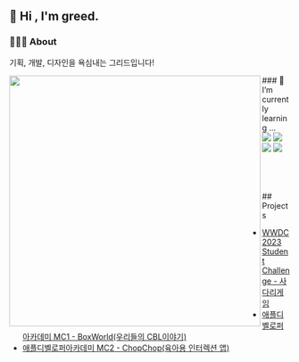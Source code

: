 <div align="left">

## 👋 Hi , I'm greed.
### 👨🏻‍💻  About
기획, 개발, 디자인을 욕심내는 그리드입니다!   
</div>

<img align = "left" src = "https://github-readme-stats.vercel.app/api?username=greeddk&show_icons=true&theme=buefy" width = 450/>

<div align=left> 
 ### 🌱 I’m currently learning ...   
 <br>
<img src="https://img.shields.io/badge/swift-F05138?style=for-the-badge&logo=swift&logoColor=white">
<img src="https://img.shields.io/badge/java-007396?style=for-the-badge&logo=java&logoColor=white">

<img src="https://img.shields.io/badge/github-181717?style=for-the-badge&logo=github&logoColor=white">
<img src="https://img.shields.io/badge/git-F05032?style=for-the-badge&logo=git&logoColor=white">    
</br> 
 
</div>
<br>
</br>

<br>
</br>

<div align=left>
##  Projects     

 - <a href="https://github.com/Greeddk/WWDC2023">WWDC2023 Student Challenge - 사다리게임</a>
 - <a href="https://github.com/Greeddk/BoxWorld.git">애플디벨로퍼아카데미 MC1 - BoxWorld(우리들의 CBL이야기)</a>
 - <a href="https://github.com/MC2-Team7">애플디벨로퍼아카데미 MC2 - ChopChop(육아용 인터렉션 앱)</a>
 </div>
  
